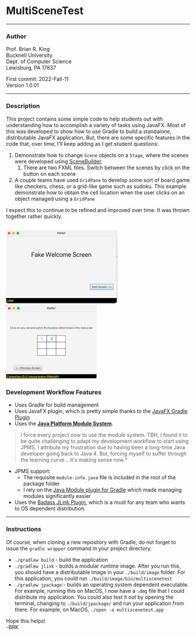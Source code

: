 
# MultiSceneTest

---
### Author
Prof. Brian R. King  
Bucknell University  
Dept. of Computer Science  
Lewisburg, PA 17837

First commit: 2022-Fall-11  
Version 1.0.01

---
### Description

This project contains some simple code to help students out with understanding how to accomplish a variety of tasks using JavaFX. Most of this was developed to show how to use Gradle to build a standalone, distributable JavaFX application. But, there are some specific features in the code that, over time, I'll keep adding as I get student questions:

1. Demonstrate how to change `Scene` objects on a `Stage`, where the scenes were developed using [SceneBuilder](https://gluonhq.com/products/scene-builder/).
    1. There are two FXML files. Switch between the scenes by click on the button on each scene
2. A couple teams have used `GridPane` to develop some sort of board game like checkers, chess, or a grid-like game such as sudoku. This example demonstrate how to obtain the cell location when the user clicks on an object managed using a `GridPane`

I expect this to continue to be refined and improved over time. It was thrown together rather quickly. 

![scene_one.png](scene_one.png)
![scene_two.png](scene_two.png)
---
### Development Workflow Features

* Uses Gradle for build management
* Uses JavaFX plugin, which is pretty simple thanks to the [JavaFX Gradle Plugin](https://github.com/openjfx/javafx-gradle-plugin)
* Uses the [**Java Platform Module System**](https://www.oracle.com/corporate/features/understanding-java-9-modules.html). 
> I force every project now to use the module system. TBH, I found it to be quite challenging to adapt my development workflow to start using JPMS. I attribute my frustration due to having been a long-time Java developer going back to Java 4. But, forcing myself to suffer through the learning curve... it's making sense now.*
* JPMS support:
  * The requisite `module-info.java` file is included in the root of the package folder
  * I rely on the [Java Module plugin for Gradle](https://github.com/java9-modularity/gradle-modules-plugin) which made managing modules significantly easier
* Uses the [Badass JLink Plugin](https://badass-jlink-plugin.beryx.org/releases/latest/), which is a must for any team who wants to OS dependent distribution.

---
### Instructions

Of course, when cloning a new repository with Gradle, do not forget to issue the `gradle wrapper` command in your project directory. 

* `./gradlew build` - build the application
*  `./gradlew jlink` - builds a modular runtime image. After you run this, you should have a distributable image in your `./build/image` folder. For this application, you could run `./build/image/bin/multiscenetest`
* `./gradlew jpackage` - builds an operating system dependent executable. For example, running this on MacOS, I now have a `.dmg` file that I could distribute my application. You could also test it out by opening the terminal, changing to `./build/jpackage/` and run your application from there. For example, on MacOS, `./open -a multiscenetest.app`

Hope this helps!  
-BRK